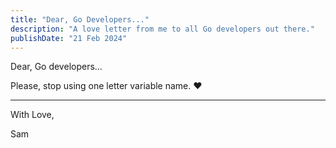 ```yaml
---
title: "Dear, Go Developers..."
description: "A love letter from me to all Go developers out there."
publishDate: "21 Feb 2024"
---
```


Dear, Go developers...

Please, stop using one letter variable name. ❤️

---

With Love,

Sam
